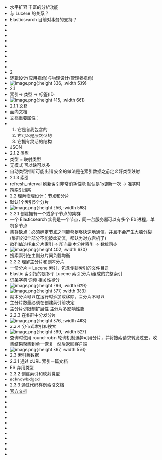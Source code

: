 - 水平扩容 丰富的分析功能
- 与 Lucene 的关系？
- Elasticsearch 目前对事务的支持？
-
-
-
-
-
-
-
-
-
- 2
- 逻辑设计(应用视角)与物理设计(管理者视角)
- ![image.png](../assets/image_1665627855868_0.png){:height 336, :width 539}
- 2.1
- 索引-> 类型 -> 标签(ID)
- ![image.png](../assets/image_1665628107390_0.png){:height 415, :width 661}
- 2.1.1 文档
- 面向文档
- 文档重要属性：
- 1. 它是自我包含的
  2. 它可以是层次型的
  3. 它拥有灵活的结构
- JSON
- 2.1.2 类型
- 类型 = 映射类型
- 无模式 可以缺可以多
- 自动类型推断可能出错 安全的做法是在索引数据之前定义好类型映射
- 2.1.3 索引
- refresh_interval 刷新索引非常消耗性能 默认是1s更新一次 -> 准实时
- 跨索引搜索
- 2.2 理解物理设计：节点和分片
- 默认1个索引5个分片
- ![image.png](../assets/image_1665630264273_0.png){:height 256, :width 598}
- 2.2.1 创建拥有一个或多个节点的集群
- 一个 Elasticsearch 实例是一个节点，同一台服务器可以有多个 ES 进程，单机多节点
- 集群缺点：必须确定节点之间能够足够快速地通信，并且不会产生大脑分裂(集群的2个部分不能彼此交流，都认为对方宕机了)
- 散列值选择主分片索引 -> 所有副本分片索引 -> 数据同步
- ![image.png](../assets/image_1665630765819_0.png){:height 402, :width 630}
- 搜索索引在主副分片间负载均衡
- 2.2.2 理解主分片和副本分片
- 一份分片 = Lucene 索引，包含倒排索引的文件目录
- Elastic 索引指的是多个 Lucene 索引(分片)组成的完整索引
- 词条字典 词频 相关性得分
- ![image.png](../assets/image_1665631628565_0.png){:height 296, :width 629}
- ![image.png](../assets/image_1665631811150_0.png){:height 377, :width 383}
- 副本分片可以在运行时添加或移除，主分片不可以
- 主分片数量必须在创建索引前决定
- 主分片少限制扩展性 主分片多影响性能
- 2.2.3 在集群中分发分片
- ![image.png](../assets/image_1665632249746_0.png){:height 376, :width 463}
- 2.2.4 分布式索引和搜索
- ![image.png](../assets/image_1665632889933_0.png){:height 569, :width 527}
- 查询时使用 round-robin 轮询机制选择可用分片，并将搜索请求转发过去，收集结果聚集到单一恢复，然后返回客户端
- ![image.png](../assets/image_1665636941543_0.png){:height 367, :width 576}
- 2.3 索引新数据
- 2.3.1 通过 cURL 索引一篇文档
- ES 弃用类型
- 2.3.2 创建索引和映射类型
- acknowledged
- 2.3.3 通过代码样例索引文档
- [官方文档](https://www.elastic.co/guide/en/elasticsearch/reference/8.4/index.html)
-
-
-
-
-
-
-
-
-
-
-
-